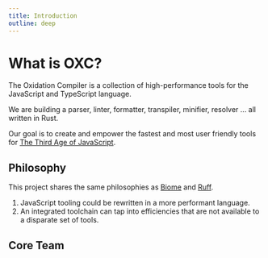 ```yaml
---
title: Introduction
outline: deep
---
```


<script setup>
import { VPTeamMembers } from 'vitepress/theme'
import { COMMUNITY_TEAM_MEMBERS, CORE_TEAM_MEMBERS } from '@constants/team'
</script>

# What is OXC?

The Oxidation Compiler is a collection of high-performance tools for the JavaScript and TypeScript language.

We are building a parser, linter, formatter, transpiler, minifier, resolver ... all written in Rust.

Our goal is to create and empower the fastest and most user friendly tools for [The Third Age of JavaScript](https://www.swyx.io/js-third-age).

## Philosophy

This project shares the same philosophies as [Biome][biome] and [Ruff][ruff].

1. JavaScript tooling could be rewritten in a more performant language.
2. An integrated toolchain can tap into efficiencies that are not available to a disparate set of tools.

## Core Team

<VPTeamMembers size="medium" :members="CORE_TEAM_MEMBERS" />

[biome]: https://biomejs.dev
[ruff]: https://beta.ruff.rs
